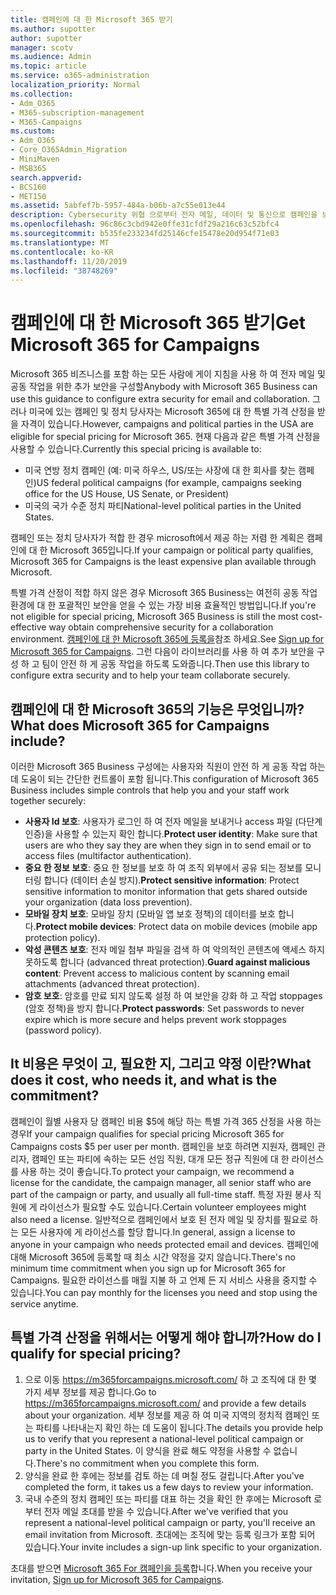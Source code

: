 ```yaml
---
title: 캠페인에 대 한 Microsoft 365 받기
ms.author: supotter
author: supotter
manager: scotv
ms.audience: Admin
ms.topic: article
ms.service: o365-administration
localization_priority: Normal
ms.collection:
- Adm_O365
- M365-subscription-management
- M365-Campaigns
ms.custom:
- Adm_O365
- Core_O365Admin_Migration
- MiniMaven
- MSB365
search.appverid:
- BCS160
- MET150
ms.assetid: 5abfef7b-5957-484a-b06b-a7c55e013e44
description: Cybersecurity 위협 으로부터 전자 메일, 데이터 및 통신으로 캠페인을 보호할 수 있도록 Microsoft 365 for 캠페인을 확인 하세요.
ms.openlocfilehash: 96c86c3cbd942e0ffe31cfdf29a216c63c52bfc4
ms.sourcegitcommit: b535fe233234fd25146cfe15478e20d954f71e03
ms.translationtype: MT
ms.contentlocale: ko-KR
ms.lasthandoff: 11/20/2019
ms.locfileid: "38748269"
---
```

# <a name="get-microsoft-365-for-campaigns"></a><span data-ttu-id="cb16a-103">캠페인에 대 한 Microsoft 365 받기</span><span class="sxs-lookup"><span data-stu-id="cb16a-103">Get Microsoft 365 for Campaigns</span></span>

<span data-ttu-id="cb16a-104">Microsoft 365 비즈니스를 포함 하는 모든 사람에 게이 지침을 사용 하 여 전자 메일 및 공동 작업을 위한 추가 보안을 구성할</span><span class="sxs-lookup"><span data-stu-id="cb16a-104">Anybody with Microsoft 365 Business can use this guidance to configure extra security for email and collaboration.</span></span> <span data-ttu-id="cb16a-105">그러나 미국에 있는 캠페인 및 정치 당사자는 Microsoft 365에 대 한 특별 가격 산정을 받을 자격이 있습니다.</span><span class="sxs-lookup"><span data-stu-id="cb16a-105">However, campaigns and political parties in the USA are eligible for special pricing for Microsoft 365.</span></span> <span data-ttu-id="cb16a-106">현재 다음과 같은 특별 가격 산정을 사용할 수 있습니다.</span><span class="sxs-lookup"><span data-stu-id="cb16a-106">Currently this special pricing is available to:</span></span>
- <span data-ttu-id="cb16a-107">미국 연방 정치 캠페인 (예: 미국 하우스, US/또는 사장에 대 한 회사를 찾는 캠페인)</span><span class="sxs-lookup"><span data-stu-id="cb16a-107">US federal political campaigns (for example, campaigns seeking office for the US House, US Senate, or President)</span></span>
- <span data-ttu-id="cb16a-108">미국의 국가 수준 정치 파티</span><span class="sxs-lookup"><span data-stu-id="cb16a-108">National-level political parties in the United States.</span></span>

<span data-ttu-id="cb16a-109">캠페인 또는 정치 당사자가 적합 한 경우 microsoft에서 제공 하는 저렴 한 계획은 캠페인에 대 한 Microsoft 365입니다.</span><span class="sxs-lookup"><span data-stu-id="cb16a-109">If your campaign or political party qualifies, Microsoft 365 for Campaigns is the least expensive plan available through Microsoft.</span></span>  

<span data-ttu-id="cb16a-110">특별 가격 산정이 적합 하지 않은 경우 Microsoft 365 Business는 여전히 공동 작업 환경에 대 한 포괄적인 보안을 얻을 수 있는 가장 비용 효율적인 방법입니다.</span><span class="sxs-lookup"><span data-stu-id="cb16a-110">If you're not eligible for special pricing, Microsoft 365 Business is still the most cost-effective way obtain comprehensive security for a collaboration environment.</span></span> <span data-ttu-id="cb16a-111">[캠페인에 대 한 Microsoft 365에 등록을](m365-campaigns-sign-up.md)참조 하세요.</span><span class="sxs-lookup"><span data-stu-id="cb16a-111">See [Sign up for Microsoft 365 for Campaigns](m365-campaigns-sign-up.md).</span></span> <span data-ttu-id="cb16a-112">그런 다음이 라이브러리를 사용 하 여 추가 보안을 구성 하 고 팀이 안전 하 게 공동 작업을 하도록 도와줍니다.</span><span class="sxs-lookup"><span data-stu-id="cb16a-112">Then use this library to configure extra security and to help your team collaborate securely.</span></span> 

## <a name="what-does-microsoft-365-for-campaigns-include"></a><span data-ttu-id="cb16a-113">캠페인에 대 한 Microsoft 365의 기능은 무엇입니까?</span><span class="sxs-lookup"><span data-stu-id="cb16a-113">What does Microsoft 365 for Campaigns include?</span></span>
<span data-ttu-id="cb16a-114">이러한 Microsoft 365 Business 구성에는 사용자와 직원이 안전 하 게 공동 작업 하는 데 도움이 되는 간단한 컨트롤이 포함 됩니다.</span><span class="sxs-lookup"><span data-stu-id="cb16a-114">This configuration of Microsoft 365 Business includes simple controls that help you and your staff work together securely:</span></span> 
- <span data-ttu-id="cb16a-115">**사용자 Id 보호**: 사용자가 로그인 하 여 전자 메일을 보내거나 access 파일 (다단계 인증)을 사용할 수 있는지 확인 합니다.</span><span class="sxs-lookup"><span data-stu-id="cb16a-115">**Protect user identity**: Make sure that users are who they say they are when they sign in to send email or to access files (multifactor authentication).</span></span>
- <span data-ttu-id="cb16a-116">**중요 한 정보 보호**: 중요 한 정보를 보호 하 여 조직 외부에서 공유 되는 정보를 모니터링 합니다 (데이터 손실 방지).</span><span class="sxs-lookup"><span data-stu-id="cb16a-116">**Protect sensitive information**: Protect sensitive information to monitor information that gets shared outside your organization (data loss prevention).</span></span>
- <span data-ttu-id="cb16a-117">**모바일 장치 보호**: 모바일 장치 (모바일 앱 보호 정책)의 데이터를 보호 합니다.</span><span class="sxs-lookup"><span data-stu-id="cb16a-117">**Protect mobile devices**: Protect data on mobile devices (mobile app protection policy).</span></span>
- <span data-ttu-id="cb16a-118">**악성 콘텐츠 보호**: 전자 메일 첨부 파일을 검색 하 여 악의적인 콘텐츠에 액세스 하지 못하도록 합니다 (advanced threat protection).</span><span class="sxs-lookup"><span data-stu-id="cb16a-118">**Guard against malicious content**: Prevent access to malicious content by scanning email attachments (advanced threat protection).</span></span>
- <span data-ttu-id="cb16a-119">**암호 보호**: 암호를 만료 되지 않도록 설정 하 여 보안을 강화 하 고 작업 stoppages (암호 정책)을 방지 합니다.</span><span class="sxs-lookup"><span data-stu-id="cb16a-119">**Protect passwords**: Set passwords to never expire which is more secure and helps prevent work stoppages (password policy).</span></span> 


## <a name="what-does-it-cost-who-needs-it-and-what-is-the-commitment"></a><span data-ttu-id="cb16a-120">It 비용은 무엇이 고, 필요한 지, 그리고 약정 이란?</span><span class="sxs-lookup"><span data-stu-id="cb16a-120">What does it cost, who needs it, and what is the commitment?</span></span>
<span data-ttu-id="cb16a-121">캠페인이 월별 사용자 당 캠페인 비용 $5에 해당 하는 특별 가격 365 산정을 사용 하는 경우</span><span class="sxs-lookup"><span data-stu-id="cb16a-121">If your campaign qualifies for special pricing Microsoft 365 for Campaigns costs $5 per user per month.</span></span> <span data-ttu-id="cb16a-122">캠페인을 보호 하려면 지원자, 캠페인 관리자, 캠페인 또는 파티에 속하는 모든 선임 직원, 대개 모든 정규 직원에 대 한 라이선스를 사용 하는 것이 좋습니다.</span><span class="sxs-lookup"><span data-stu-id="cb16a-122">To protect your campaign, we recommend a license for the candidate, the campaign manager, all senior staff who are part of the campaign or party, and usually all full-time staff.</span></span> <span data-ttu-id="cb16a-123">특정 자원 봉사 직원에 게 라이선스가 필요할 수도 있습니다.</span><span class="sxs-lookup"><span data-stu-id="cb16a-123">Certain volunteer employees might also need a license.</span></span> <span data-ttu-id="cb16a-124">일반적으로 캠페인에서 보호 된 전자 메일 및 장치를 필요로 하는 모든 사용자에 게 라이선스를 할당 합니다.</span><span class="sxs-lookup"><span data-stu-id="cb16a-124">In general, assign a license to anyone in your campaign who needs protected email and devices.</span></span>
<span data-ttu-id="cb16a-125">캠페인에 대해 Microsoft 365에 등록할 때 최소 시간 약정을 갖지 않습니다.</span><span class="sxs-lookup"><span data-stu-id="cb16a-125">There's no minimum time commitment when you sign up for Microsoft 365 for Campaigns.</span></span> <span data-ttu-id="cb16a-126">필요한 라이선스를 매월 지불 하 고 언제 든 지 서비스 사용을 중지할 수 있습니다.</span><span class="sxs-lookup"><span data-stu-id="cb16a-126">You can pay monthly for the licenses you need and stop using the service anytime.</span></span>

## <a name="how-do-i-qualify-for-special-pricing"></a><span data-ttu-id="cb16a-127">특별 가격 산정을 위해서는 어떻게 해야 합니까?</span><span class="sxs-lookup"><span data-stu-id="cb16a-127">How do I qualify for special pricing?</span></span>

1. <span data-ttu-id="cb16a-128">으로 이동 https://m365forcampaigns.microsoft.com/ 하 고 조직에 대 한 몇 가지 세부 정보를 제공 합니다.</span><span class="sxs-lookup"><span data-stu-id="cb16a-128">Go to https://m365forcampaigns.microsoft.com/ and provide a few details about your organization.</span></span> <span data-ttu-id="cb16a-129">세부 정보를 제공 하 여 미국 지역의 정치적 캠페인 또는 파티를 나타내는지 확인 하는 데 도움이 됩니다.</span><span class="sxs-lookup"><span data-stu-id="cb16a-129">The details you provide help us to verify that you represent a national-level political campaign or party in the United States.</span></span> <span data-ttu-id="cb16a-130">이 양식을 완료 해도 약정을 사용할 수 없습니다.</span><span class="sxs-lookup"><span data-stu-id="cb16a-130">There's no commitment when you complete this form.</span></span> 
2. <span data-ttu-id="cb16a-131">양식을 완료 한 후에는 정보를 검토 하는 데 며칠 정도 걸립니다.</span><span class="sxs-lookup"><span data-stu-id="cb16a-131">After you've completed the form, it takes us a few days to review your information.</span></span> 
3. <span data-ttu-id="cb16a-132">국내 수준의 정치 캠페인 또는 파티를 대표 하는 것을 확인 한 후에는 Microsoft 로부터 전자 메일 초대를 받을 수 있습니다.</span><span class="sxs-lookup"><span data-stu-id="cb16a-132">After we've verified that you represent a national-level political campaign or party, you'll receive an email invitation from Microsoft.</span></span> <span data-ttu-id="cb16a-133">초대에는 조직에 맞는 등록 링크가 포함 되어 있습니다.</span><span class="sxs-lookup"><span data-stu-id="cb16a-133">Your invite includes a sign-up link specific to your organization.</span></span> 

<span data-ttu-id="cb16a-134">초대를 받으면 [Microsoft 365 For 캠페인을 등록](m365-campaigns-sign-up.md)합니다.</span><span class="sxs-lookup"><span data-stu-id="cb16a-134">When you receive your invitation, [Sign up for Microsoft 365 for Campaigns](m365-campaigns-sign-up.md).</span></span>


